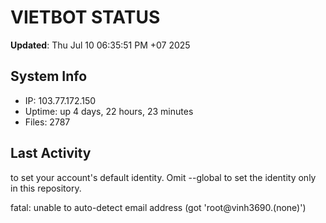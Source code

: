 # VIETBOT STATUS
**Updated**: Thu Jul 10 06:35:51 PM +07 2025

## System Info
- IP: 103.77.172.150
- Uptime: up 4 days, 22 hours, 23 minutes
- Files: 2787

## Last Activity

to set your account's default identity.
Omit --global to set the identity only in this repository.

fatal: unable to auto-detect email address (got 'root@vinh3690.(none)')

